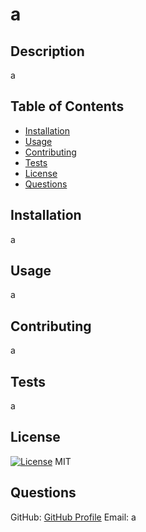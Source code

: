 
  # a

  ## Description
  a

  ## Table of Contents
  - [Installation](#installation)
  - [Usage](#usage)
  - [Contributing](#contributing)
  - [Tests](#tests)
  - [License](#license)
  - [Questions](#questions)

  ## Installation
  a

  ## Usage
  a

  ## Contributing
  a

  ## Tests
  a

  ## License
  [![License](https://img.shields.io/badge/license-MIT-blue.svg)](#license)
  MIT

  ## Questions
  GitHub: [GitHub Profile](https://github.com/a)
  Email: a
  